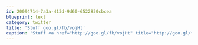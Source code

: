```yaml
---
id: 20094714-7a3a-413d-9d60-6522830cbcea
blueprint: text
category: twitter
title: 'Stuff goo.gl/fb/vojHt'
caption: 'Stuff <a href="http://goo.gl/fb/vojHt" title="http://goo.gl/fb/vojHt" class="link link_untco">goo.gl/fb/vojHt</a>'
---
```

